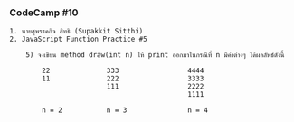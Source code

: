 ### CodeCamp #10
    1. นายสุพรรคกิจ สิทธิ (Supakkit Sitthi)
    2. JavaScript Function Practice #5

        5) จงเขียน method draw(int n) ให้ print ออกมาในกรณีที่ n มีค่าต่างๆ ได้ผลลัพธ์ดังนี้

            22              333                 4444
            11              222                 3333
                            111                 2222
                                                1111
            
            n = 2           n = 3               n = 4